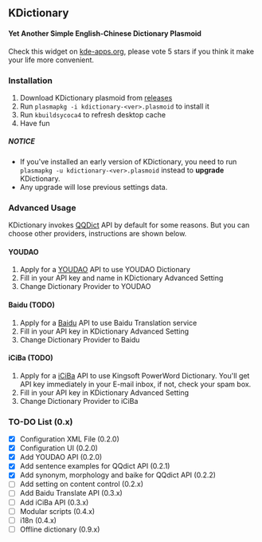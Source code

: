 ## KDictionary
#### Yet Another Simple English-Chinese Dictionary Plasmoid

Check this widget on [kde-apps.org](http://kde-apps.org/content/show.php?content=161349), please vote 5 stars if you think it make your life more convenient.

### Installation

1. Download KDictionary plasmoid from [releases](https://github.com/librehat/kdictionary/releases)
2. Run `plasmapkg -i kdictionary-<ver>.plasmoid` to install it
3. Run `kbuildsycoca4` to refresh desktop cache
4. Have fun

##### NOTICE

- If you've installed an early version of KDictionary, you need to run `plasmapkg -u kdictionary-<ver>.plasmoid` instead to **upgrade** KDictionary.
- Any upgrade will lose previous settings data.

### Advanced Usage

KDictionary invokes [QQDict](http://dict.qq.com) API by default for some reasons. But you can choose other providers, instructions are shown below.

#### YOUDAO

1. Apply for a [YOUDAO](http://fanyi.youdao.com/openapi?path=data-mode) API to use YOUDAO Dictionary
2. Fill in your API key and name in KDictionary Advanced Setting
3. Change Dictionary Provider to YOUDAO

#### Baidu (TODO)

1. Apply for a [Baidu](http://developer.baidu.com/wiki/index.php?title=%E5%B8%AE%E5%8A%A9%E6%96%87%E6%A1%A3%E9%A6%96%E9%A1%B5/%E7%99%BE%E5%BA%A6%E7%BF%BB%E8%AF%91/%E7%BF%BB%E8%AF%91API) API to use Baidu Translation service
2. Fill in your API key in KDictionary Advanced Setting
3. Change Dictionary Provider to Baidu

#### iCiBa (TODO)

1. Apply for a [iCiBa](http://open.iciba.com/?c=api) API to use Kingsoft PowerWord Dictionary. You'll get API key immediately in your E-mail inbox, if not, check your spam box.
2. Fill in your API key in KDictionary Advanced Setting
3. Change Dictionary Provider to iCiBa

### TO-DO List (0.x)

- [x] Configuration XML File (0.2.0)
- [x] Configuration UI (0.2.0)
- [x] Add YOUDAO API (0.2.0)
- [x] Add sentence examples for QQdict API (0.2.1)
- [x] Add synonym, morphology and baike for QQdict API (0.2.2)
- [ ] Add setting on content control (0.2.x)
- [ ] Add Baidu Translate API (0.3.x)
- [ ] Add iCiBa API (0.3.x)
- [ ] Modular scripts (0.4.x)
- [ ] i18n (0.4.x)
- [ ] Offline dictionary (0.9.x)
